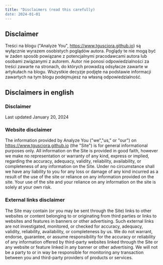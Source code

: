 ```yaml
---
title: "Disclaimers (read this carefully)
date: 2024-01-01
---
```


## Disclaimer

Treści na blogu ("Analyze You", https://www.tgusciora.github.io) są wyłącznie wyrazem osobistych poglądów autora. Poglądy te nie mogą być w żaden sposób powiązane z potencjalnymi pracodawcami autora lub osobami związanymi z autorem. Autor nie ponosi odpowiedzialności za treści zawarte na stronach, do których prowadzą odsyłacze zawarte w artykułach na blogu. Wszystkie decyzje podjęte na podstawie informacji zawartych na tym blogu podejmujesz na własną odpowiedzialność.

## Disclaimers in english

### Disclaimer

Last updated January 20, 2024

### Website disclaimer

The information provided by Analyze You ("we","us," or "our") on https://www.tgusciora.github.io (the "Site") is for general informational purposes only. All information on the Site is provided in good faith, however we make no representation or warranty of any kind, express or implied, regarding the accuracy, adequacy, validity, reliability, availability, or completeness of any information on the Site. Under no circumstance shall we have any liability to you for any loss or damage of any kind incurred as a result of the use of the site or reliance on any information provided on the site. Your use of the site and your reliance on any information on the site is solely at your own risk.

### External links disclaimer

The Site may contain (or you may be sent through the Site) links to other websites or content belonging to or originating from third parties or links to websites and features in banners or other advertising. Such external links are not investigated, monitored, or checked for accuracy, adequacy, validity, reliability, availability, or completeness by us. We do not warrant, endorse, guarantee, or assume responsibility for the accuracy or reliability of any information offered by third-party websites linked through the Site or any website or feature linked in any banner or other advertising. We will not be a party to or in way be responsible for monitoring any transaction between you and third-party providers of products or services.

